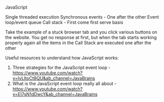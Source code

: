 JavaScript

Single threaded execution
Synchronous events - One after the other
Event loop/event queue
Call stack - First come first serve basis

Take the example of a stuck browser tab and you click various buttons on the website. You get no response at first, but when the tab starts working properly again all the items in the Call Stack are executed one after the other

Useful resources to understand how JavaScript works:
1. Three strategies for the JavaScript event loop - https://www.youtube.com/watch?v=IvLltoCt8QU&ab_channel=JavaBrains
2. What is the JavaScript event loop really all about - https://www.youtube.com/watch?v=EI7sN1dDwcY&ab_channel=JavaBrains

